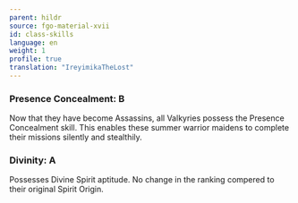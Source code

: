 ```yaml
---
parent: hildr
source: fgo-material-xvii
id: class-skills
language: en
weight: 1
profile: true
translation: "IreyimikaTheLost"
---
```


### Presence Concealment: B

Now that they have become Assassins, all Valkyries possess the Presence Concealment skill. This enables these summer warrior maidens to complete their missions silently and stealthily.

### Divinity: A

Possesses Divine Spirit aptitude. No change in the ranking compered to their original Spirit Origin.
